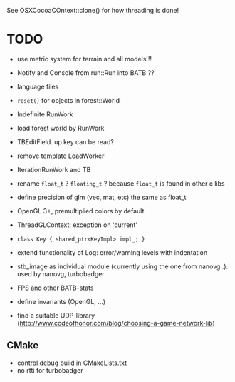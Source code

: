 See OSXCocoaCOntext::clone() for how threading is done!

# TODO
* use metric system for terrain and all models!!!
* Notify and Console from run::Run into BATB ??
* language files
* `reset()` for objects in forest::World
* Indefinite RunWork
* load forest world by RunWork
* TBEditField. up key can be read?
* remove template LoadWorker
* IterationRunWork and TB

* rename `float_t` ?  `floating_t` ? because `float_t` is found in other c libs
* define precision of glm (vec, mat, etc) the same as float_t 
* OpenGL 3+, premultiplied colors by default
* ThreadGLContext: exception on 'current'
* `class Key { shared_ptr<KeyImpl> impl_; }`
* extend functionality of Log: error/warning levels with indentation
* stb_image as individual module (currently using the one from nanovg..). used by nanovg, turbobadger
* FPS and other BATB-stats
* define invariants (OpenGL, ...)
* find a suitable UDP-library (http://www.codeofhonor.com/blog/choosing-a-game-network-lib)

## CMake

* control debug build in CMakeLists.txt
* no rtti for turbobadger

